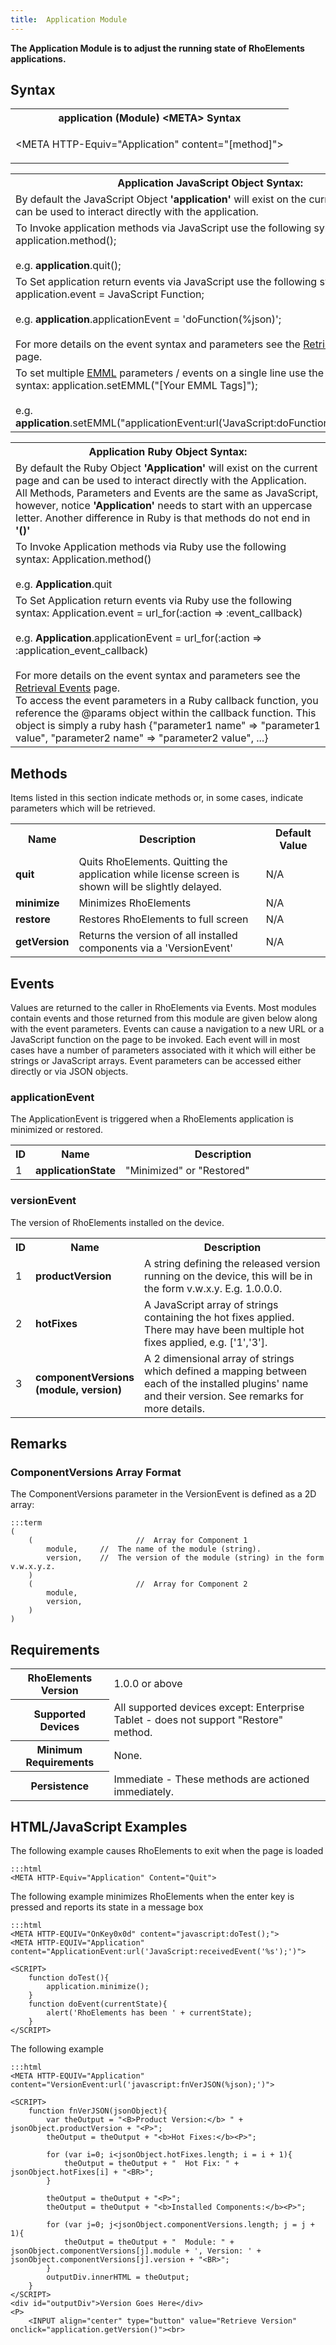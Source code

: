 ```yaml
---
title:  Application Module
---
```

**The Application Module is to adjust the running state of RhoElements applications.**

## Syntax

<table class="re-table">
	<tr>
		<th class="tableHeading">application (Module) &lt;META&gt; Syntax</th>
	</tr>
	<tr>
		<td class="clsSyntaxCells clsOddRow"><p>&lt;META HTTP-Equiv="Application" content="[method]"&gt;</p></td>
	</tr>
</table>

<table class="re-table">
	<tr>
		<th class="tableHeading">Application JavaScript Object Syntax:</th>
	</tr>
	<tr>
		<td class="clsSyntaxCells clsOddRow">
			By default the JavaScript Object <b>'application'</b> will exist on the current page and can be used to interact directly with the application.
		</td>
	</tr>
	<tr>
		<td class="clsSyntaxCells clsEvenRow">
			To Invoke application methods via JavaScript use the following syntax: application.method();
			<br/><br/>
			e.g. <b>application</b>.quit();
		</td>
	</tr>
	<tr>
		<td class="clsSyntaxCells clsOddRow">
			To Set application return events via JavaScript use the following syntax: application.event = JavaScript Function;
			<br/><br/>
			e.g. <b>application</b>.applicationEvent = 'doFunction(%json)';
			<br/><br/>
			For more details on the event syntax and parameters see the <a href="/rhoelements/RetrievalEvents">Retrieval Events</a> page.
		</td>
	</tr>
	<tr>
		<td class="clsSyntaxCells clsEvenRow">
			To set multiple <a href="/rhoelements/EMMLOverview">EMML</a> parameters / events on a single line use the following syntax: application.setEMML("[Your EMML Tags]");
			<br/><br/>
			e.g. <b>application</b>.setEMML("applicationEvent:url('JavaScript:doFunction(%json)');quit");
		</td>
	</tr>
</table>

<table class="re-table">
	<tr>
		<th class="tableHeading">Application Ruby Object Syntax:</th>
	</tr>
	<tr>
		<td class="clsSyntaxCells clsOddRow">
			By default the Ruby Object <b>'Application'</b> will exist on the current page and can be used to interact directly with the Application. All Methods, Parameters and Events are the same as JavaScript, however, notice <b>'Application'</b> needs to start with an uppercase letter. Another difference in Ruby is that methods do not end in <b>'()'</b>
		</td>
	</tr>
	<tr>
		<td class="clsSyntaxCells clsEvenRow">
			To Invoke Application methods via Ruby use the following syntax: Application.method()
			<br/><br/>
			e.g. <b>Application</b>.quit
		</td>
	</tr>
	<tr>
		<td class="clsSyntaxCells clsOddRow">
			To Set Application return events via Ruby use the following syntax: Application.event = url_for(:action =&gt; :event_callback) 
			<br/><br/>
			e.g. <b>Application</b>.applicationEvent = url_for(:action =&gt; :application_event_callback)
			<br/><br/>
			For more details on the event syntax and parameters see the <a href="/rhoelements/RetrievalEvents#params-object">Retrieval Events</a> page.<br/>
			To access the event parameters in a Ruby callback function, you reference the @params object within the callback function. This object is simply a ruby hash {"parameter1 name" =&gt; "parameter1 value", "parameter2 name" =&gt; "parameter2 value", ...}
		</td>
	</tr>
</table>

## Methods
Items listed in this section indicate methods or, in some cases, indicate parameters which will be retrieved.

<table class="re-table"><col width="10%"/><col width="68%"/><col width="22%"/>
	<tr>
		<th class="tableHeading">Name</th>
		<th class="tableHeading">Description</th>
		<th class="tableHeading">Default Value</th>
	</tr>
	<tr>
		<td class="clsSyntaxCells clsOddRow"><b>quit</b></td>
		<td class="clsSyntaxCells clsOddRow">Quits RhoElements. Quitting the application while license screen is shown will be slightly delayed.</td>
		<td class="clsSyntaxCells clsOddRow">N/A</td>
	</tr>
	<tr>
		<td class="clsSyntaxCells clsEvenRow"><b>minimize</b></td>
		<td class="clsSyntaxCells clsEvenRow">Minimizes RhoElements</td>
		<td class="clsSyntaxCells clsEvenRow">N/A</td>
	</tr>
	<tr>
		<td class="clsSyntaxCells clsOddRow"><b>restore</b></td>
		<td class="clsSyntaxCells clsOddRow">Restores RhoElements to full screen</td>
		<td class="clsSyntaxCells clsOddRow">N/A</td>
	</tr>
	<tr>
		<td class="clsSyntaxCells clsEvenRow"><b>getVersion</b></td>
		<td class="clsSyntaxCells clsEvenRow">Returns the version of all installed components via a 'VersionEvent'</td>
		<td class="clsSyntaxCells clsEvenRow">N/A</td>
	</tr>
</table>

## Events
Values are returned to the caller in RhoElements via Events. Most modules contain events and those returned from this module are given below along with the event parameters. Events can cause a navigation to a new URL or a JavaScript function on the page to be invoked. Each event will in most cases have a number of parameters associated with it which will either be strings or JavaScript arrays. Event parameters can be accessed either directly or via JSON objects.

### applicationEvent
The ApplicationEvent is triggered when a RhoElements application is minimized or restored.

<table class="re-table"><col width="3%"/><col width="20%"/><col width="77%"/>
	<tr>
		<th class="tableHeading">ID</th>
		<th class="tableHeading">Name</th>
		<th class="tableHeading">Description</th>
	</tr>
	<tr>
		<td style="text-align:left;" class="clsSyntaxCells clsOddRow">1</td>
		<td style="text-align:left;" class="clsSyntaxCells clsOddRow"><b>applicationState</b></td>
		<td style="text-align:left;" class="clsSyntaxCells clsOddRow">"Minimized" or "Restored"</td>
	</tr>
</table>

### versionEvent
The version of RhoElements installed on the device.

<table class="re-table"><col width="3%"/><col width="20%"/><col width="77%"/>
	<tr>
		<th class="tableHeading">ID</th>
		<th class="tableHeading">Name</th>
		<th class="tableHeading">Description</th>
	</tr>
	<tr>
		<td style="text-align:left;" class="clsSyntaxCells clsOddRow">1</td>
		<td style="text-align:left;" class="clsSyntaxCells clsOddRow"><b>productVersion</b></td>
		<td style="text-align:left;" class="clsSyntaxCells clsOddRow">
			A string defining the released version running on the device, this will be in the form v.w.x.y.  E.g. 1.0.0.0.
		</td>
	</tr>
	<tr>
		<td class="clsSyntaxCells clsEvenRow" style="text-align:left;">2</td>
		<td class="clsSyntaxCells clsEvenRow" style="text-align:left;"><b>hotFixes</b></td>
		<td class="clsSyntaxCells clsEvenRow" style="text-align:left;">
			A JavaScript array of strings containing the hot fixes applied.  There may have been multiple hot fixes applied, e.g. ['1','3'].
		</td>
	</tr>
	<tr>
		<td style="text-align:left;" class="clsSyntaxCells clsOddRow">3</td>
		<td style="text-align:left;" class="clsSyntaxCells clsOddRow"><b>componentVersions (module, version)</b></td>
		<td style="text-align:left;" class="clsSyntaxCells clsOddRow">
			A 2 dimensional array of strings which defined a mapping between each of the installed plugins' name and their version. See remarks for more details.
		</td>
	</tr>
</table>

## Remarks
### ComponentVersions Array Format
The ComponentVersions parameter in the VersionEvent is defined as a 2D array:

	:::term
	(
		(						//  Array for Component 1
			module,		//  The name of the module (string).
			version,	//  The version of the module (string) in the form v.w.x.y.z.
		)
		(						//  Array for Component 2
			module,
			version,
		)
	)

## Requirements

<table class="re-table">
	<tr>
		<th class="tableHeading">RhoElements Version</th>
		<td class="clsSyntaxCell clsEvenRow">1.0.0 or above</td>
	</tr>
	<tr>
		<th class="tableHeading">Supported Devices</th>
		<td class="clsSyntaxCell clsOddRow">All supported devices except: Enterprise Tablet - does not support "Restore" method.</td>
	</tr>
	<tr>
		<th class="tableHeading">Minimum Requirements</th>
		<td class="clsSyntaxCell clsOddRow">None.</td>
	</tr>
	<tr>
		<th class="tableHeading">Persistence</th>
		<td class="clsSyntaxCell clsEvenRow">Immediate - These methods are actioned immediately.</td>
	</tr>
</table>

## HTML/JavaScript Examples
The following example causes RhoElements to exit when the page is loaded

	:::html
	<META HTTP-Equiv="Application" Content="Quit">
	
The following example minimizes RhoElements when the enter key is pressed and reports its state in a message box

	:::html
	<META HTTP-EQUIV="OnKey0x0d" content="javascript:doTest();">
	<META HTTP-EQUIV="Application" content="ApplicationEvent:url('JavaScript:receivedEvent('%s');')">

	<SCRIPT>
		function doTest(){
			application.minimize();
		}
		function doEvent(currentState){
			alert('RhoElements has been ' + currentState);
		}
	</SCRIPT>

The following example

	:::html
	<META HTTP-EQUIV="Application" content="VersionEvent:url('javascript:fnVerJSON(%json);')">

	<SCRIPT>
		function fnVerJSON(jsonObject){
			var theOutput = "<B>Product Version:</b> " + jsonObject.productVersion + "<P>";
			theOutput = theOutput + "<b>Hot Fixes:</b><P>";

			for (var i=0; i<jsonObject.hotFixes.length; i = i + 1){
				theOutput = theOutput + "  Hot Fix: " + jsonObject.hotFixes[i] + "<BR>";
			}

			theOutput = theOutput + "<P>";
			theOutput = theOutput + "<b>Installed Components:</b><P>";
			
			for (var j=0; j<jsonObject.componentVersions.length; j = j + 1){
				theOutput = theOutput + "  Module: " + jsonObject.componentVersions[j].module + ', Version: ' + jsonObject.componentVersions[j].version + "<BR>";
			}
			outputDiv.innerHTML = theOutput;
		}
	</SCRIPT>
	<div id="outputDiv">Version Goes Here</div>
	<P>
		<INPUT align="center" type="button" value="Retrieve Version" onclick="application.getVersion()"><br>
